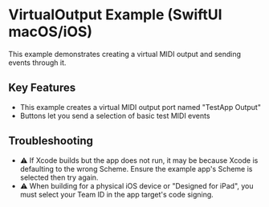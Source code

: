 # VirtualOutput Example (SwiftUI macOS/iOS)

This example demonstrates creating a virtual MIDI output and sending events through it.

## Key Features

- This example creates a virtual MIDI output port named "TestApp Output"
- Buttons let you send a selection of basic test MIDI events

## Troubleshooting

- ⚠️ If Xcode builds but the app does not run, it may be because Xcode is defaulting to the wrong Scheme. Ensure the example app's Scheme is selected then try again.
- ⚠️ When building for a physical iOS device or "Designed for iPad", you must select your Team ID in the app target's code signing.
